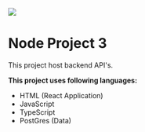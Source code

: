 ![](https://github.com/freelearn2000/node-project-3/workflows/CI/badge.svg?branch=develop&event=push)

# Node Project 3

This project host backend API's.

**This project uses following languages:**

- HTML (React Application)
- JavaScript
- TypeScript
- PostGres (Data)
